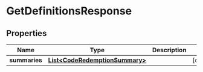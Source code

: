 

# GetDefinitionsResponse


## Properties

| Name | Type | Description | Notes |
|------------ | ------------- | ------------- | -------------|
|**summaries** | [**List&lt;CodeRedemptionSummary&gt;**](CodeRedemptionSummary.md) |  |  [optional] |




